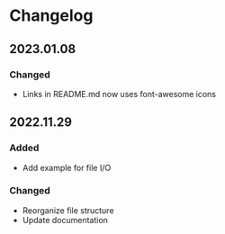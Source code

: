 # Changelog

## 2023.01.08

### Changed

*   Links in README.md now uses font-awesome icons

## 2022.11.29

### Added

*   Add example for file I/O

### Changed

*   Reorganize file structure
*   Update documentation
